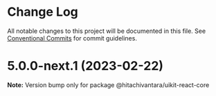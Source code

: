 # Change Log

All notable changes to this project will be documented in this file.
See [Conventional Commits](https://conventionalcommits.org) for commit guidelines.

# 5.0.0-next.1 (2023-02-22)

**Note:** Version bump only for package @hitachivantara/uikit-react-core
